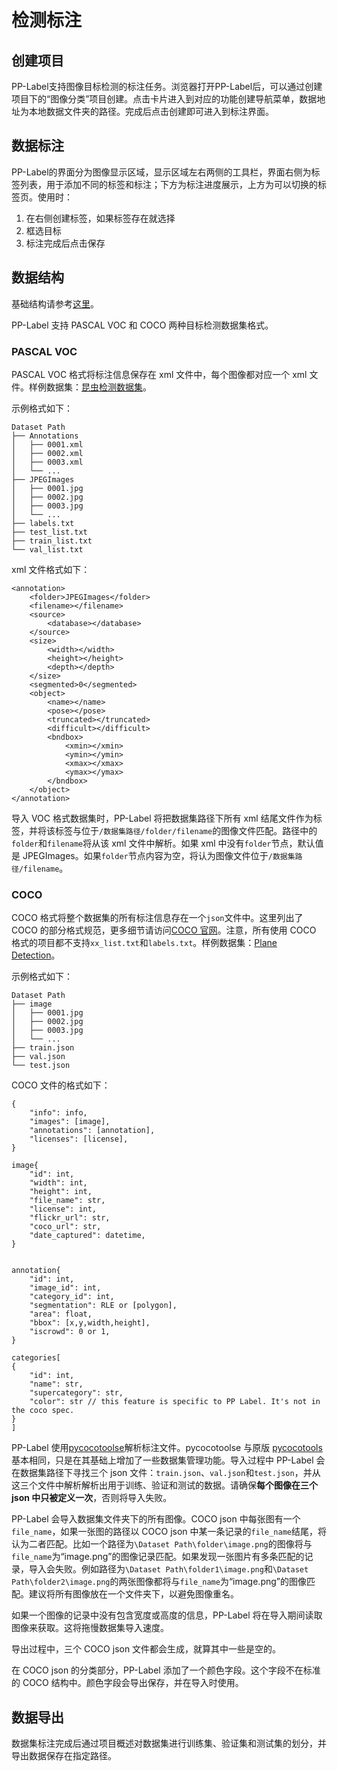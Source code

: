 # 检测标注

## 创建项目

PP-Label支持图像目标检测的标注任务。浏览器打开PP-Label后，可以通过创建项目下的“图像分类”项目创建。点击卡片进入到对应的功能创建导航菜单，数据地址为本地数据文件夹的路径。完成后点击创建即可进入到标注界面。

## 数据标注

PP-Label的界面分为图像显示区域，显示区域左右两侧的工具栏，界面右侧为标签列表，用于添加不同的标签和标注；下方为标注进度展示，上方为可以切换的标签页。使用时：

1. 在右侧创建标签，如果标签存在就选择
2. 框选目标
3. 标注完成后点击保存

## 数据结构

基础结构请参考[这里](dataset_file_structure.md)。

PP-Label 支持 PASCAL VOC 和 COCO 两种目标检测数据集格式。

### PASCAL VOC

PASCAL VOC 格式将标注信息保存在 xml 文件中，每个图像都对应一个 xml 文件。样例数据集：[昆虫检测数据集](https://bj.bcebos.com/paddlex/datasets/insect_det.tar.gz)。

示例格式如下：

```shell
Dataset Path
├── Annotations
│   ├── 0001.xml
│   ├── 0002.xml
│   ├── 0003.xml
│   └── ...
├── JPEGImages
│   ├── 0001.jpg
│   ├── 0002.jpg
│   ├── 0003.jpg
│   └── ...
├── labels.txt
├── test_list.txt
├── train_list.txt
└── val_list.txt
```

xml 文件格式如下：

```text
<annotation>
	<folder>JPEGImages</folder>
	<filename></filename>
	<source>
		<database></database>
	</source>
	<size>
		<width></width>
		<height></height>
		<depth></depth>
	</size>
	<segmented>0</segmented>
	<object>
		<name></name>
		<pose></pose>
		<truncated></truncated>
		<difficult></difficult>
		<bndbox>
			<xmin></xmin>
			<ymin></ymin>
			<xmax></xmax>
			<ymax></ymax>
		</bndbox>
	</object>
</annotation>
```

导入 VOC 格式数据集时，PP-Label 将把数据集路径下所有 xml 结尾文件作为标签，并将该标签与位于`/数据集路径/folder/filename`的图像文件匹配。路径中的`folder`和`filename`将从该 xml 文件中解析。如果 xml 中没有`folder`节点，默认值是 JPEGImages。如果`folder`节点内容为空，将认为图像文件位于`/数据集路径/filename`。

### COCO

COCO 格式将整个数据集的所有标注信息存在一个`json`文件中。这里列出了 COCO 的部分格式规范，更多细节请访问[COCO 官网](https://cocodataset.org/#format-data)。注意，所有使用 COCO 格式的项目都不支持`xx_list.txt`和`labels.txt`。样例数据集：[Plane Detection]()。

示例格式如下：

```shell
Dataset Path
├── image
│   ├── 0001.jpg
│   ├── 0002.jpg
│   ├── 0003.jpg
│   └── ...
├── train.json
├── val.json
└── test.json
```

COCO 文件的格式如下：

```text
{
    "info": info,
    "images": [image],
    "annotations": [annotation],
    "licenses": [license],
}

image{
    "id": int,
    "width": int,
    "height": int,
    "file_name": str,
    "license": int,
    "flickr_url": str,
    "coco_url": str,
    "date_captured": datetime,
}


annotation{
    "id": int,
    "image_id": int,
    "category_id": int,
    "segmentation": RLE or [polygon],
    "area": float,
    "bbox": [x,y,width,height],
    "iscrowd": 0 or 1,
}

categories[
{
	"id": int,
	"name": str,
	"supercategory": str,
	"color": str // this feature is specific to PP Label. It's not in the coco spec.
}
]
```

PP-Label 使用[pycocotoolse](https://github.com/linhandev/cocoapie)解析标注文件。pycocotoolse 与原版 [pycocotools](https://github.com/cocodataset/cocoapi)基本相同，只是在其基础上增加了一些数据集管理功能。导入过程中 PP-Label 会在数据集路径下寻找三个 json 文件：`train.json`、`val.json`和`test.json`，并从这三个文件中解析解析出用于训练、验证和测试的数据。请确保**每个图像在三个 json 中只被定义一次**，否则将导入失败。

PP-Label 会导入数据集文件夹下的所有图像。COCO json 中每张图有一个 `file_name`，如果一张图的路径以 COCO json 中某一条记录的`file_name`结尾，将认为二者匹配。比如一个路径为`\Dataset Path\folder\image.png`的图像将与`file_name`为“image.png”的图像记录匹配。如果发现一张图片有多条匹配的记录，导入会失败。例如路径为`\Dataset Path\folder1\image.png`和`\Dataset Path\folder2\image.png`的两张图像都将与`file_name`为“image.png”的图像匹配。建议将所有图像放在一个文件夹下，以避免图像重名。

如果一个图像的记录中没有包含宽度或高度的信息，PP-Label 将在导入期间读取图像来获取。这将拖慢数据集导入速度。

导出过程中，三个 COCO json 文件都会生成，就算其中一些是空的。

在 COCO json 的分类部分，PP-Label 添加了一个颜色字段。这个字段不在标准的 COCO 结构中。颜色字段会导出保存，并在导入时使用。

## 数据导出

数据集标注完成后通过项目概述对数据集进行训练集、验证集和测试集的划分，并导出数据保存在指定路径。